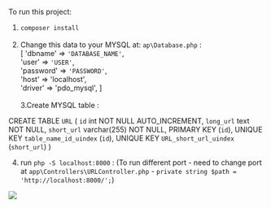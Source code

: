 To run this project:
1. `composer install` <br /><br />
2. Change this data to your MYSQL at:  `ap\Database.php` : <br />
[ 'dbname' => `'DATABASE_NAME'`, <br />
   'user' => `'USER'`, <br />
   'password' => `'PASSWORD'`, <br />
   'host' => 'localhost', <br />
   'driver' => 'pdo_mysql', ]<br /><br />
3.Create MYSQL table :

CREATE TABLE `URL` (
`id` int NOT NULL AUTO_INCREMENT,
`long_url` text NOT NULL,
`short_url` varchar(255) NOT NULL,
PRIMARY KEY (`id`),
UNIQUE KEY `table_name_id_uindex` (`id`),
UNIQUE KEY `URL_short_url_uindex` (`short_url`)
)

4. run `php -S localhost:8000` : (To run different port - need to change port at `app\Controllers\URLController.php` - `private string $path = 'http://localhost:8000/';`)

<img src="src/preview.gif">